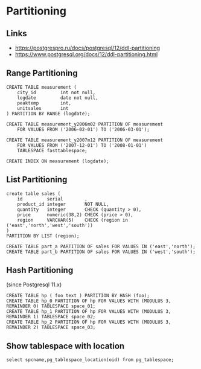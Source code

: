 # Partitioning

## Links

* https://postgrespro.ru/docs/postgresql/12/ddl-partitioning
* https://www.postgresql.org/docs/12/ddl-partitioning.html

## Range Partitioning

```
CREATE TABLE measurement (
    city_id         int not null,
    logdate         date not null,
    peaktemp        int,
    unitsales       int
) PARTITION BY RANGE (logdate);

CREATE TABLE measurement_y2006m02 PARTITION OF measurement
    FOR VALUES FROM ('2006-02-01') TO ('2006-03-01');

CREATE TABLE measurement_y2007m12 PARTITION OF measurement
    FOR VALUES FROM ('2007-12-01') TO ('2008-01-01')
    TABLESPACE fasttablespace;

CREATE INDEX ON measurement (logdate);
```

## List Partitioning

```
create table sales (
    id         serial        ,
    product_id integer       NOT NULL,
    quantity   integer       CHECK (quantity > 0),
    price      numeric(38,2) CHECK (price > 0),
    region     VARCHAR(5)    CHECK (region in ('east','north','west','south'))
)
PARTITION BY LIST (region);

CREATE TABLE part_a PARTITION OF sales FOR VALUES IN ('east','north');
CREATE TABLE part_b PARTITION OF sales FOR VALUES IN ('west','south');
```

## Hash Partitioning

(since Postgresql 11.x)
```
CREATE TABLE hp ( foo text ) PARTITION BY HASH (foo);
CREATE TABLE hp_0 PARTITION OF hp FOR VALUES WITH (MODULUS 3, REMAINDER 0) TABLESPACE space_01;
CREATE TABLE hp_1 PARTITION OF hp FOR VALUES WITH (MODULUS 3, REMAINDER 1) TABLESPACE space_02;
CREATE TABLE hp_2 PARTITION OF hp FOR VALUES WITH (MODULUS 3, REMAINDER 2) TABLESPACE space_03;
```

## Show tablespace with location

```
select spcname,pg_tablespace_location(oid) from pg_tablespace;
```

